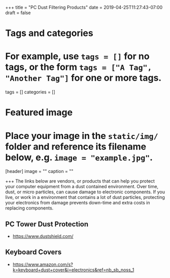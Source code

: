 +++
title = "PC Dust Filtering Products"
date = 2019-04-25T11:27:43-07:00
draft = false

# Tags and categories
# For example, use `tags = []` for no tags, or the form `tags = ["A Tag", "Another Tag"]` for one or more tags.
tags = []
categories = []

# Featured image
# Place your image in the `static/img/` folder and reference its filename below, e.g. `image = "example.jpg"`.
[header]
image = ""
caption = ""

+++
The links below are vendors, or products that can help you protect your computer equipment from a dust contained environment. Over time, dust, or micro particles, can cause damage to electronic components. If you live, or work in a environment that contains a lot of dust particles, protecting your electronics from damage prevents down-time and extra costs in replacing components.

## PC Tower Dust Protection

- https://www.dustshield.com/

## Keyboard Covers

- https://www.amazon.com/s?k=keyboard+dust+cover&i=electronics&ref=nb_sb_noss_1

